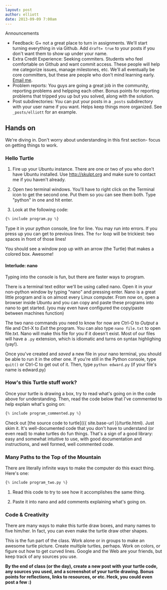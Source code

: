 ```yaml
---
layout: post
author: elliott
date: 2013-09-09 7:00am
---
```


Announcements

* Feedback: G+ not a great place to turn in assignments.  We'll start turning everything in via Github.  Add `draft= true` to your posts if you don't want them to show up under your name.
* Extra Credit Experience: Seeking commiters.  Students who feel comfortable on Github and want commit access.  These people will help me categorize issues, manage milestones, etc.  We'll all eventually be core committers, but these are people who don't mind learning early.  [Email me](mailto:eah13@live.unc.edu).
* Problem reports:  You guys are going a great job in the community, reporting problems and helpping each other.  Bonus points for reporting problems that tripped you up but you solved, along with the solution. 
* Post subdirectories: You can put your posts in a `_posts` subdirectory with your user name if you want.  Helps keep things more organized.  See `_posts/elliott` for an example.

## Hands on
We're diving in.  Don't worry about understanding in this first section- focus on getting things to work.

### Hello Turtle
1. Fire up your Ubuntu instance.  There are one or two of you who don't have Ubuntu installed.  Use http://skulpt.org and make sure to contact me if you haven't already.

2. Open two terminal windows.  You'll have to right click on the Terminal icon to get the second one.  Put them so you can see them both.  Type "python" in one and hit enter.

3. Look at the following code:

```python
{% include program.py %}
```

Type it in your python console, line for line.  You may run into errors.  If you press up you can get to previous lines.  The `for` loop will be trickiest: two spaces in front of those lines!

You should see a window pop up with an arrow (the Turtle) that makes a colored box.  Awesome!

#### Interlude: nano
Typing into the console is fun, but there are faster ways to program.

There is a terminal text editor we'll be using called nano.  Open it in your non-python window by typing "nano" and pressing enter.  Nano is a great little program and is on almost every Linux computer.  From now on, open a browser inside Ubuntu and you can copy and paste these programs into nano to get started.  (you may even have configured the copy/paste between machines function) 

The two nano commands you need to know for now are Ctrl-O to *Output* a file and Ctrl-X to *Exit* the program.  You can also type `nano file.txt` to open file.txt.  Nano will make this file for you if it doesn't exist.  Most of our files will have a `.py` extension, which is idiomatic and turns on syntax highlighing (yay!).

Once you've created and *saved* a new file in your nano terminal, you should be able to run it in the other one.  If you're still in the Python console, type `quit()` or Ctrl-C to get out of it.  Then, type `python edward.py` (if your file's name is edward.py)

### How's this Turtle stuff work?

Once your turtle is drawing a box, try to read what's going on in the code above for understanding.  Then, read the code below that I've commented to help explain what's going on:

```python
{% include program_commented.py %}
```

Check out [the source code to turtle]({{ site.base-url }}/turtle.html).  Just skim it.  It's well-documented code that you don't have to understand (or even read) to make turtles do fun things.  That's a sign of a good library: easy and somewhat intuitive to use, with good documentation and instructions, and well formed, well commented code.  

### Many Paths to the Top of the Mountain
There are literally infinite ways to make the computer do this exact thing.  Here's one:

```python
{% include program_two.py %}
```

1. Read this code to try to see how it accomplishes the same thing.  

2. Paste it into nano and add comments explaining what's going on.


### Code & Creativity
There are many ways to make this turtle draw boxes, and many names to five him/her.  In fact, you can even make the turtle draw other shapes.

This is the fun part of the class.  Work alone or in groups to make an awesome turtle picture.  Create multiple turtles, perhaps.  Work on colors, or figure out how to get curved lines.  Google and the Web are your friends, but keep track of any sources you use.

**By the end of class (or the day), create a new post with your turtle code, any sources you used, and a screenshot of your turtle drawing.  Bonus points for reflections, links to resources, or etc.  Heck, you could even post a few :)**


